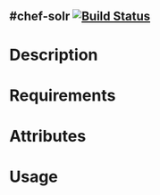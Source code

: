 #chef-solr [![Build Status](https://secure.travis-ci.org/cdracars/chef-solr.png?branch=master)](http://travis-ci.org/cdracars/chef-solr)
----------
Description
===========

Requirements
============

Attributes
==========

Usage
=====

